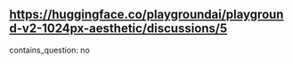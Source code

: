 ## https://huggingface.co/playgroundai/playground-v2-1024px-aesthetic/discussions/5

contains_question: no